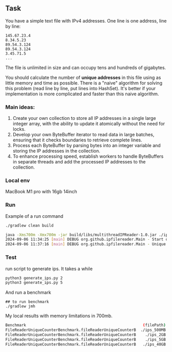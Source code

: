 ## Task 
You have a simple text file with IPv4 addresses. One line is one address, line by line:

```
145.67.23.4
8.34.5.23
89.54.3.124
89.54.3.124
3.45.71.5
...
```

The file is unlimited in size and can occupy tens and hundreds of gigabytes.

You should calculate the number of __unique addresses__ in this file using as little memory and time as possible.
There is a "naive" algorithm for solving this problem (read line by line, put lines into HashSet).
It's better if your implementation is more complicated and faster than this naive algorithm.


### Main ideas:
1. Create your own collection to store all IP addresses in a single large integer array, with the ability to update it atomically without the need for locks.
2. Develop your own ByteBuffer iterator to read data in large batches, ensuring that it checks boundaries to retrieve complete lines.
3. Process each ByteBuffer by parsing bytes into an integer variable and storing the IP addresses in the collection.
4. To enhance processing speed, establish workers to handle ByteBuffers in separate threads and add the processed IP addresses to the collection.

### Local env 
MacBook M1 pro with 16gb 14inch

### Run 
Example of a run command
```bash
./gradlew clean build 

java -Xms700m -Xmx700m -jar build/libs/multithreadIPReader-1.0.jar ./ips_40GB.txt
2024-09-06 11:34:25 [main] DEBUG org.github.ipfilereader.Main - Start of counting
2024-09-06 11:37:16 [main] DEBUG org.github.ipfilereader.Main - Unique numbers of elements in file ./ips_40GB.txt is 2162621211
```

### Test
run script to generate ips. It takes a while
```bash
python3 generate_ips.py 2
python3 generate_ips.py 5
```

And run a benchmark
```
## to run benchmark
./gradlew jmh
```

My local results with memory limitations in 700mb.
```bash
Benchmark                                                   (filePath)  Mode  Cnt       Score      Error  Units
FileReaderUniqueCounterBenchmark.fileReaderUniqueCounterB  ./ips_500MB.txt  avgt    5    1327.586 ±    88.087  ms/op
FileReaderUniqueCounterBenchmark.fileReaderUniqueCounterB    ./ips_2GB.txt  avgt    5    4996.530 ±   693.006  ms/op
FileReaderUniqueCounterBenchmark.fileReaderUniqueCounterB    ./ips_5GB.txt  avgt    5   19187.520 ±  2492.848  ms/op
FileReaderUniqueCounterBenchmark.fileReaderUniqueCounterB   ./ips_40GB.txt  avgt    5  149983.407 ± 14705.654  ms/op
```